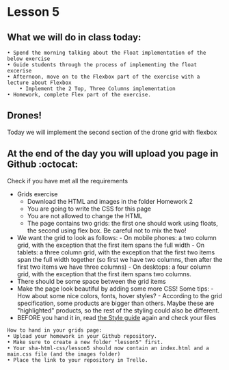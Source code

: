 # Lesson 5

## What we will do in class today:
```
• Spend the morning talking about the Float implementation of the below exercise
• Guide students through the process of implementing the float excerise
• Afternoon, move on to the Flexbox part of the exercise with a lecture about Flexbox
    • Implement the 2 Top, Three Columns implementation
• Homework, complete Flex part of the exercise. 
```

## Drones!
Today we will implement the second section of the drone grid with flexbox 

## At the end of the day you will upload you page in Github :octocat:
Check if you have met all the requirements
- Grids exercise
    - Download the HTML and images in the folder Homework 2
    - You are going to write the CSS for this page
    - You are not allowed to change the HTML
    - The page contains two grids: the first one should work using floats, the second using flex box. Be careful not to mix the two!
- We want the grid to look as follows:
      - On mobile phones: a two column grid, with the exception that the first item spans the full width
      - On tablets: a three column grid, with the exception that the first two items span the full width together (so first we have two columns, then after the first two items we have three columns)
      - On desktops: a four column grid, with the exception that the first item spans two columns.
- There should be some space between the grid items
- Make the page look beautiful by adding some more CSS! Some tips:
      - How about some nice colors, fonts, hover styles?
      - According to the grid specification, some products are bigger than others. Maybe these are "highlighted" products, so the rest of the styling could also be different.
- BEFORE you hand it in, read [the Style guide](http://www.w3schools.com/html/html5_syntax.asp) again and check your files

```
How to hand in your grids page:
• Upload your homework in your Github repository. 
• Make sure to create a new folder "lesson5" first. 
• Your sha-html-css/lesson5 should now contain an index.html and a main.css file (and the images folder)
• Place the link to your repository in Trello.
```

